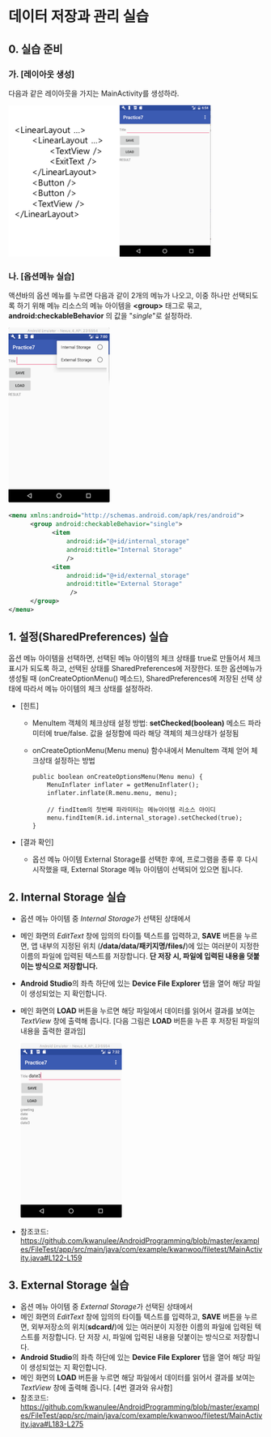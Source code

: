 # 데이터 저장과 관리 실습

## 0. 실습 준비 

### 가. [레이아웃 생성] 
다음과 같은 레이아웃을 가지는 MainActivity를 생성하라.

<img src="figure/data-storage-lab1.png" width=400px>

### 나. [옵션메뉴 실습] 
액션바의 옵션 메뉴를 누르면 다음과 같이 2개의 메뉴가 나오고, 이중 하나만 선택되도록 하기 위해 메뉴 리소스의 메뉴 아이템을 **\<group\>** 태그로 묶고, **android:checkableBehavior** 의 값을 "*single*"로 설정하라.

<img src="figure/data-storage-lab2.png" width=200px>

```xml
<menu xmlns:android="http://schemas.android.com/apk/res/android">
	  <group android:checkableBehavior="single">
	        <item
	            android:id="@+id/internal_storage"
	            android:title="Internal Storage"
	            />
	        <item
	            android:id="@+id/external_storage"
	            android:title="External Storage"
	             />        
	  </group>
</menu>
```

## 1. 설정(SharedPreferences) 실습
옵션 메뉴 아이템을 선택하면, 선택된 메뉴 아이템의 체크 상태를 true로 만들어서 체크 표시가 되도록 하고, 선택된 상태를 SharedPreferences에 저장한다. 또한 옵션메뉴가 생성될 때 (onCreateOptionMenu() 메소드), SharedPreferences에 저장된 선택 상태에 따라서 메뉴 아이템의 체크 상태를 설정하라.

* [힌트]
    - MenuItem 객체의 체크상태 설정 방법: **setChecked(boolean)** 메소드 파라미터에 true/false. 값을 설정함에 따라 해당 객체의 체크상태가 설정됨
    - onCreateOptionMenu(Menu menu) 함수내에서 MenuItem 객체 얻어 체크상태 설정하는 방법

		```
		public boolean onCreateOptionsMenu(Menu menu) {
		    MenuInflater inflater = getMenuInflater();
		    inflater.inflate(R.menu.menu, menu);
		
		    // findItem의 첫번째 파라미터는 메뉴아이템 리소스 아이디
		    menu.findItem(R.id.internal_storage).setChecked(true);
		}
		```

* [결과 확인]
    - 옵선 메뉴 아이템 External Storage를 선택한 후에, 프로그램을 종류 후 다시 시작했을 때, External Storage 메뉴 아이템이 선택되어 있으면 됩니다.

## 2. Internal Storage 실습
* 옵션 메뉴 아이템 중 *Internal Storage*가 선택된 상태에서
* 메인 화면의 *EditText* 창에 임의의 타이틀 텍스트를 입력하고, **SAVE** 버튼을 누르면, 앱 내부의 지정된 위치 (**/data/data/패키지명/files/**)에 있는 여러분이 지정한 이름의 파일에 입력된 텍스트를 저장합니다. **단 저장 시, 파일에 입력된 내용을 덧붙이는 방식으로 저장합니다.**
* **Android Studio**의 좌측 하단에 있는 **Device File Explorer** 탭을 열어 해당 파일이 생성되었는 지 확인합니다. 
* 메인 화면의 **LOAD** 버튼을 누르면 해당 파일에서 데이터를 읽어서 결과를 보여는 *TextView* 창에 출력해 줍니다. 
[다음 그림은 **LOAD** 버튼을 누른 후 저장된 파일의 내용을 출력한 결과임]

	<img src="figure/data-storage-lab3.png" width=200px>

* 참조코드: https://github.com/kwanulee/AndroidProgramming/blob/master/examples/FileTest/app/src/main/java/com/example/kwanwoo/filetest/MainActivity.java#L122-L159

## 3.  External Storage 실습
* 옵션 메뉴 아이템 중 *External Storage*가 선택된 상태에서
* 메인 화면의 *EditText* 창에 임의의 타이틀 텍스트를 입력하고, **SAVE** 버튼을 누르면, 외부저장소의 위치(**sdcard/**)에 있는 여러분이 지정한 이름의 파일에 입력된 텍스트를 저장합니다. 단 저장 시, 파일에 입력된 내용을 덧붙이는 방식으로 저장합니다.
* **Android Studio**의 좌측 하단에 있는 **Device File Explorer** 탭을 열어 해당 파일이 생성되었는 지 확인합니다. 
* 메인 화면의 **LOAD** 버튼을 누르면 해당 파일에서 데이터를 읽어서 결과를 보여는 *TextView* 창에 출력해 줍니다. [4번 결과와 유사함]
* 참조코드: https://github.com/kwanulee/AndroidProgramming/blob/master/examples/FileTest/app/src/main/java/com/example/kwanwoo/filetest/MainActivity.java#L183-L275